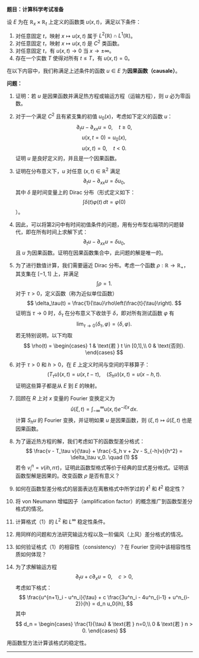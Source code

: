 **题目：计算科学考试准备**

设 $E$ 为在 $\mathbb{R}_x \times \mathbb{R}_t$ 上定义的函数类 $u(x,t)$，满足以下条件：

1. 对任意固定 $t$，映射 $x \mapsto u(x,t)$ 属于 $L^2(\mathbb{R}) \cap L^1(\mathbb{R})$。
2. 对任意固定 $t$，映射 $x \mapsto u(x,t)$ 是 $C^2$ 类函数。
3. 对任意固定 $t$，有 $u(x,t) \to 0$ 当 $x \to \pm \infty$。
4. 存在一个实数 $T$ 使得对所有 $t \leq T$，有 $u(x,t) = 0$。

在以下内容中，我们称满足上述条件的函数 $u \in E$ 为**因果函数（causale）**。

**问题：**

1. 证明：若 $u$ 是因果函数并满足热方程或输运方程（运输方程），则 $u$ 必为零函数。

2. 对于一个满足 $C^2$ 且有紧支集的初值 $u_0(x)$，考虑如下定义的函数 $u$：
   $$
   \partial_t u - \partial_{xx}u = 0, \quad t \geq 0,
   $$
   $$
   u(x,t=0) = u_0(x),
   $$
   $$
   u(x,t) = 0, \quad t < 0.
   $$
   证明 $u$ 是良好定义的，并且是一个因果函数。

3. 证明在分布意义下，$u$ 对任意 $(x,t)\in \mathbb{R}^2$ 满足
   $$
   \partial_t u - \partial_{xx}u = \delta u_0,
   $$
   其中 $\delta$ 是时间变量上的 Dirac 分布（形式定义如下：
   $$
   \int \delta(t)\varphi(t)\,dt = \varphi(0)
   $$）。

4. 因此，可以将第2问中有时间初值条件的问题，用有分布型右端项的问题替代，即在所有时间上求解下式：
   $$
   \partial_t u - \partial_{xx}u = \delta u_0,
   $$
   且 $u$ 为因果函数。证明在因果函数集合中，此问题的解是唯一的。

5. 为了进行数值计算，我们需要逼近 Dirac 分布。考虑一个函数 $\rho: \mathbb{R} \to \mathbb{R}_+$，其支集在 $[-1,1]$ 上，并满足
   $$
   \int \rho = 1.
   $$
   对于 $\tau > 0$，定义函数（称为近似单位函数）
   $$
   \delta_\tau(t) = \frac{1}{\tau}\rho\left(\frac{t}{\tau}\right).
   $$
   证明当 $\tau \to 0$ 时，$\delta_\tau$ 在分布意义下收敛于 $\delta$，即对所有测试函数 $\varphi$ 有
   $$
   \lim_{\tau \to 0}\langle \delta_\tau,\varphi \rangle = \langle \delta,\varphi \rangle.
   $$
   若无特别说明，以下均取
   $$
   \rho(t) = \begin{cases}
   1 & \text{若 } t \in [0,1],\\
   0 & \text{否则}.
   \end{cases}
   $$

6. 对于 $\tau > 0$ 和 $h > 0$，在 $E$ 上定义时间与空间的平移算子：
   $$
   (T_\tau u)(x,t) = u(x,t-\tau), \quad (S_h u)(x,t) = u(x - h, t).
   $$
   证明这些算子都是从 $E$ 到 $E$ 的映射。

7. 回顾在 $R$ 上对 $x$ 变量的 Fourier 变换定义为
   $$
   \hat{u}(\xi,t) = \int_{-\infty}^\infty u(x,t)e^{-i\xi x}\,dx.
   $$
   计算 $S_h u$ 的 Fourier 变换，并证明如果 $u$ 是因果函数，则 $(\xi,t) \mapsto \hat{u}(\xi,t)$ 也是因果函数。

8. 为了逼近热方程的解，我们考虑如下的函数型差分格式：
   $$
   \frac{v - T_\tau v}{\tau} + \frac{-S_h v + 2v - S_{-h}v}{h^2} = \delta_\tau v_0. \quad (1)
   $$
   若令 $v_i^n = v(ih, n\tau)$，证明此函数型格式等价于经典的显式差分格式。证明该函数型解是因果的。改变函数 $\rho$ 是否有意义？

9. 如何在函数型差分格式的层面表达在离散格式中所学过的 $\ell^1$ 和 $\ell^2$ 稳定性？

10. 将 von Neumann 增幅因子（amplification factor）的概念推广到函数型差分格式的情况。

11. 计算格式（1）的 $L^2$ 和 $L^\infty$ 稳定性条件。

12. 用同样的问题和方法研究输运方程以及一阶偏风（上风）差分格式的情况。

13. 如何验证格式（1）的相容性（consistency）？在 Fourier 空间中该相容性性质如何体现？

14. 为了求解输运方程
   $$
   \partial_t u + c\partial_x u = 0, \quad c>0,
   $$
   考虑如下格式：
   $$
   \frac{u^{n+1}_i - u^n_i}{\tau} + c \frac{3u^n_i - 4u^n_{i-1} + u^n_{i-2}}{h} = d_n u_0(ih),
   $$
   其中
   $$
   d_n = \begin{cases}
   \frac{1}{\tau} & \text{若 } n=0,\\
   0 & \text{若 } n > 0.
   \end{cases}
   $$

   用函数型方法计算该格式的稳定性。

---
